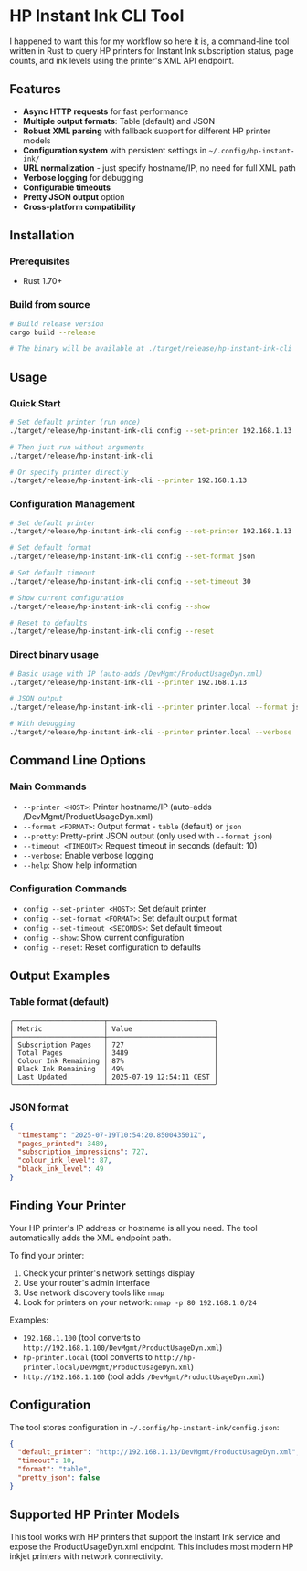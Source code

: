 # HP Instant Ink CLI Tool

I happened to want this for my workflow so here it is, a command-line tool written in Rust to query HP printers for Instant Ink subscription status, page counts, and ink levels using the printer's XML API endpoint.

## Features

- **Async HTTP requests** for fast performance
- **Multiple output formats**: Table (default) and JSON
- **Robust XML parsing** with fallback support for different HP printer models
- **Configuration system** with persistent settings in `~/.config/hp-instant-ink/`
- **URL normalization** - just specify hostname/IP, no need for full XML path
- **Verbose logging** for debugging
- **Configurable timeouts**
- **Pretty JSON output** option
- **Cross-platform compatibility**

## Installation

### Prerequisites

- Rust 1.70+

### Build from source

```bash
# Build release version
cargo build --release

# The binary will be available at ./target/release/hp-instant-ink-cli
```

## Usage

### Quick Start

```bash
# Set default printer (run once)
./target/release/hp-instant-ink-cli config --set-printer 192.168.1.13

# Then just run without arguments
./target/release/hp-instant-ink-cli

# Or specify printer directly
./target/release/hp-instant-ink-cli --printer 192.168.1.13
```

### Configuration Management

```bash
# Set default printer
./target/release/hp-instant-ink-cli config --set-printer 192.168.1.13

# Set default format
./target/release/hp-instant-ink-cli config --set-format json

# Set default timeout
./target/release/hp-instant-ink-cli config --set-timeout 30

# Show current configuration
./target/release/hp-instant-ink-cli config --show

# Reset to defaults
./target/release/hp-instant-ink-cli config --reset
```

### Direct binary usage

```bash
# Basic usage with IP (auto-adds /DevMgmt/ProductUsageDyn.xml)
./target/release/hp-instant-ink-cli --printer 192.168.1.13

# JSON output
./target/release/hp-instant-ink-cli --printer printer.local --format json

# With debugging
./target/release/hp-instant-ink-cli --printer printer.local --verbose
```

## Command Line Options

### Main Commands

- `--printer <HOST>`: Printer hostname/IP (auto-adds /DevMgmt/ProductUsageDyn.xml)
- `--format <FORMAT>`: Output format - `table` (default) or `json`
- `--pretty`: Pretty-print JSON output (only used with `--format json`)
- `--timeout <TIMEOUT>`: Request timeout in seconds (default: 10)
- `--verbose`: Enable verbose logging
- `--help`: Show help information

### Configuration Commands

- `config --set-printer <HOST>`: Set default printer
- `config --set-format <FORMAT>`: Set default output format
- `config --set-timeout <SECONDS>`: Set default timeout
- `config --show`: Show current configuration
- `config --reset`: Reset configuration to defaults

## Output Examples

### Table format (default)

```plaintext
╭──────────────────────┬──────────────────────────╮
│ Metric               │ Value                    │
├──────────────────────┼──────────────────────────┤
│ Subscription Pages   │ 727                      │
│ Total Pages          │ 3489                     │
│ Colour Ink Remaining │ 87%                      │
│ Black Ink Remaining  │ 49%                      │
│ Last Updated         │ 2025-07-19 12:54:11 CEST │
╰──────────────────────┴──────────────────────────╯
```

### JSON format

```json
{
  "timestamp": "2025-07-19T10:54:20.850043501Z",
  "pages_printed": 3489,
  "subscription_impressions": 727,
  "colour_ink_level": 87,
  "black_ink_level": 49
}
```

## Finding Your Printer

Your HP printer's IP address or hostname is all you need. The tool automatically adds the XML endpoint path.

To find your printer:

1. Check your printer's network settings display
2. Use your router's admin interface  
3. Use network discovery tools like `nmap`
4. Look for printers on your network: `nmap -p 80 192.168.1.0/24`

Examples:

- `192.168.1.100` (tool converts to `http://192.168.1.100/DevMgmt/ProductUsageDyn.xml`)
- `hp-printer.local` (tool converts to `http://hp-printer.local/DevMgmt/ProductUsageDyn.xml`)
- `http://192.168.1.100` (tool adds `/DevMgmt/ProductUsageDyn.xml`)

## Configuration

The tool stores configuration in `~/.config/hp-instant-ink/config.json`:

```json
{
  "default_printer": "http://192.168.1.13/DevMgmt/ProductUsageDyn.xml",
  "timeout": 10,
  "format": "table",
  "pretty_json": false
}
```

## Supported HP Printer Models

This tool works with HP printers that support the Instant Ink service and expose the ProductUsageDyn.xml endpoint. This includes most modern HP inkjet printers with network connectivity.
